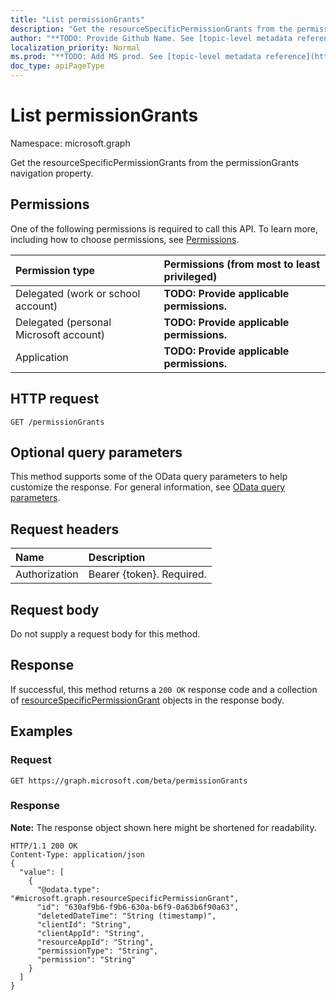 ```yaml
---
title: "List permissionGrants"
description: "Get the resourceSpecificPermissionGrants from the permissionGrants navigation property."
author: "**TODO: Provide Github Name. See [topic-level metadata reference](https://msgo.azurewebsites.net/add/document/guidelines/metadata.html#topic-level-metadata)**"
localization_priority: Normal
ms.prod: "**TODO: Add MS prod. See [topic-level metadata reference](https://msgo.azurewebsites.net/add/document/guidelines/metadata.html#topic-level-metadata)**"
doc_type: apiPageType
---
```


# List permissionGrants
Namespace: microsoft.graph

Get the resourceSpecificPermissionGrants from the permissionGrants navigation property.

## Permissions
One of the following permissions is required to call this API. To learn more, including how to choose permissions, see [Permissions](/concepts/permissions-reference.md).

|Permission type|Permissions (from most to least privileged)|
|:---|:---|
|Delegated (work or school account)|**TODO: Provide applicable permissions.**|
|Delegated (personal Microsoft account)|**TODO: Provide applicable permissions.**|
|Application|**TODO: Provide applicable permissions.**|

## HTTP request

<!-- {
  "blockType": "ignored"
}
-->
``` http
GET /permissionGrants
```

## Optional query parameters
This method supports some of the OData query parameters to help customize the response. For general information, see [OData query parameters](/graph/query-parameters).

## Request headers
|Name|Description|
|:---|:---|
|Authorization|Bearer {token}. Required.|

## Request body
Do not supply a request body for this method.

## Response

If successful, this method returns a `200 OK` response code and a collection of [resourceSpecificPermissionGrant](../resources/resourcespecificpermissiongrant.md) objects in the response body.

## Examples

### Request
<!-- {
  "blockType": "request",
  "name": "get_resourcespecificpermissiongrant"
}
-->
``` http
GET https://graph.microsoft.com/beta/permissionGrants
```


### Response
**Note:** The response object shown here might be shortened for readability.
<!-- {
  "blockType": "response",
  "truncated": true,
  "@odata.type": "collection(microsoft.graph.resourcespecificpermissiongrant)"
}
-->
``` http
HTTP/1.1 200 OK
Content-Type: application/json
{
  "value": [
    {
      "@odata.type": "#microsoft.graph.resourceSpecificPermissionGrant",
      "id": "630af9b6-f9b6-630a-b6f9-0a63b6f90a63",
      "deletedDateTime": "String (timestamp)",
      "clientId": "String",
      "clientAppId": "String",
      "resourceAppId": "String",
      "permissionType": "String",
      "permission": "String"
    }
  ]
}
```

